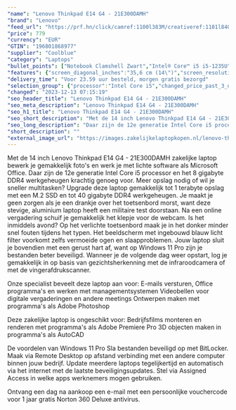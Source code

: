 ```yaml
---
"name": "Lenovo Thinkpad E14 G4 - 21E300DAMH"
"brand": "Lenovo"
"feed_url": "https://prf.hn/click/camref:1100l383M/creativeref:1101l84031/destination:https%3A%2F%2Fwww.coolblue.nl%2Fproduct%2F923124"
"price": 779
"currency": "EUR"
"GTIN": "196801868977"
"supplier": "Coolblue"
"category": "Laptops"
"bullet_points": ["Notebook Clamshell Zwart","Intel® Core™ i5 i5-1235U","35,6 cm (14\") Full HD 1920 x 1080 Pixels IPS LED backlight 16:9","8 GB DDR4-SDRAM 3200 MHz","256 GB SSD","Intel Iris Xe Graphics","Wi-Fi 6 (802.11ax) Ethernet LAN 1000,100 Mbit/s Bluetooth 5.1","Lithium-Polymeer (LiPo) 57 Wh 11,5 uur 65 W","Windows 11 Pro 64-bit"]
"features": {"screen_diagonal_inches":"35,6 cm (14\")","screen_resolution":"1920 x 1080 Pixels","processor_family":"Intel® Core™ i5","memory_size":"8 GB","memory_type":"DDR4-SDRAM","total_storage_space":"256 GB","operating_system":"Windows 11 Pro","battery_capacity":"57 Wh","width":"324 mm","depth":"220,7 mm","height":"17,9 mm","weight":"1,64 kg"}
"delivery_time": "Voor 23.59 uur besteld, morgen gratis bezorgd"
"selection_group": {"processor":"Intel Core i5","changed_price_past_3_days":false,"product_family":"ThinkPad"}
"changed": "2023-12-13 07:15:19"
"seo_header_title": "Lenovo Thinkpad E14 G4 - 21E300DAMH"
"seo_meta_description": "Lenovo Thinkpad E14 G4 - 21E300DAMH"
"seo_h1_title": "Lenovo Thinkpad E14 G4 - 21E300DAMH"
"seo_short_description": "Met de 14 inch Lenovo Thinkpad E14 G4 - 21E300DAMH zakelijke laptop bewerk je gemakkelijk foto's en werk je met lichte software als Microsoft Office."
"seo_long_description": "Daar zijn de 12e generatie Intel Core i5 processor en het 8 gigabyte DDR4 werkgeheugen krachtig genoeg voor. Meer opslag nodig of wil je sneller multitasken? Upgrade deze laptop gemakkelijk tot 1 terabyte opslag met een M. 2 SSD en tot 40 gigabyte DDR4 werkgeheugen. Je maakt je geen zorgen als je een drankje over het toetsenbord morst, want deze stevige, aluminium laptop heeft een militaire test doorstaan. Na een online vergadering schuif je gemakkelijk het klepje voor de webcam. Is het inmiddels avond? Op het verlichte toetsenbord maak je in het donker minder snel fouten tijdens het typen. Het beeldscherm met ingebouwd blauw licht filter voorkomt zelfs vermoeide ogen en slaapproblemen. Jouw laptop sluit je bovendien met een gerust hart af, want op Windows 11 Pro zijn je bestanden beter beveiligd. Wanneer je de volgende dag weer opstart, log je gemakkelijk in op basis van gezichtsherkenning met de infraroodcamera of met de vingerafdrukscanner. \r\n\r\nOnze specialist beveelt deze laptop aan voor:\r\nE-mails versturen, Office programma's en werken met managementsystemen\r\nVideobellen voor digitale vergaderingen en andere meetings\r\nOntwerpen maken met programma's als Adobe Photoshop\r\n\r\n\r\nDeze zakelijke laptop is ongeschikt voor:\r\nBedrijfsfilms monteren en renderen met programma's als Adobe Premiere Pro\r\n3D objecten maken in programma's als AutoCAD \r\n\r\n\r\nDe voordelen van Windows 11 Pro\r\nSla bestanden beveiligd op met BitLocker. \r\nMaak via Remote Desktop op afstand verbinding met een andere computer binnen jouw bedrijf. \r\nUpdate meerdere laptops tegelijkertijd en automatisch via het internet met de laatste beveiligingsupdates. \r\nStel via Assigned Access in welke apps werknemers mogen gebruiken. \r\n\r\n \r\nOntvang een dag na aankoop een e-mail met een persoonlijke vouchercode voor 1 jaar gratis Norton 360 Deluxe antivirus."
"short_description": ""
"external_image_url": "https://images.zakelijkelaptopkopen.nl/lenovo-thinkpad-e14-g4-21e300damh.webp"
---
```


Met de 14 inch Lenovo Thinkpad E14 G4 - 21E300DAMH zakelijke laptop bewerk je gemakkelijk foto's en werk je met lichte software als Microsoft Office. Daar zijn de 12e generatie Intel Core i5 processor en het 8 gigabyte DDR4 werkgeheugen krachtig genoeg voor. Meer opslag nodig of wil je sneller multitasken? Upgrade deze laptop gemakkelijk tot 1 terabyte opslag met een M.2 SSD en tot 40 gigabyte DDR4 werkgeheugen. Je maakt je geen zorgen als je een drankje over het toetsenbord morst, want deze stevige, aluminium laptop heeft een militaire test doorstaan. Na een online vergadering schuif je gemakkelijk het klepje voor de webcam. Is het inmiddels avond? Op het verlichte toetsenbord maak je in het donker minder snel fouten tijdens het typen. Het beeldscherm met ingebouwd blauw licht filter voorkomt zelfs vermoeide ogen en slaapproblemen. Jouw laptop sluit je bovendien met een gerust hart af, want op Windows 11 Pro zijn je bestanden beter beveiligd. Wanneer je de volgende dag weer opstart, log je gemakkelijk in op basis van gezichtsherkenning met de infraroodcamera of met de vingerafdrukscanner.

Onze specialist beveelt deze laptop aan voor:
E-mails versturen, Office programma's en werken met managementsystemen
Videobellen voor digitale vergaderingen en andere meetings
Ontwerpen maken met programma's als Adobe Photoshop


Deze zakelijke laptop is ongeschikt voor:
Bedrijfsfilms monteren en renderen met programma's als Adobe Premiere Pro
3D objecten maken in programma's als AutoCAD 


De voordelen van Windows 11 Pro
Sla bestanden beveiligd op met BitLocker.
Maak via Remote Desktop op afstand verbinding met een andere computer binnen jouw bedrijf.
Update meerdere laptops tegelijkertijd en automatisch via het internet met de laatste beveiligingsupdates.
Stel via Assigned Access in welke apps werknemers mogen gebruiken.

 
Ontvang een dag na aankoop een e-mail met een persoonlijke vouchercode voor 1 jaar gratis Norton 360 Deluxe antivirus.